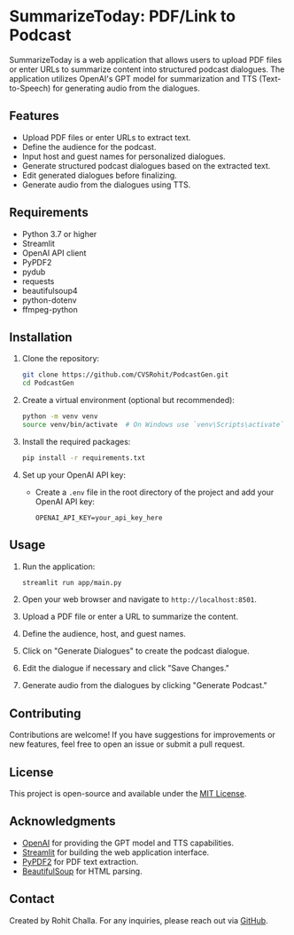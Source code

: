 # SummarizeToday: PDF/Link to Podcast

SummarizeToday is a web application that allows users to upload PDF files or enter URLs to summarize content into structured podcast dialogues. The application utilizes OpenAI's GPT model for summarization and TTS (Text-to-Speech) for generating audio from the dialogues.

## Features

- Upload PDF files or enter URLs to extract text.
- Define the audience for the podcast.
- Input host and guest names for personalized dialogues.
- Generate structured podcast dialogues based on the extracted text.
- Edit generated dialogues before finalizing.
- Generate audio from the dialogues using TTS.

## Requirements

- Python 3.7 or higher
- Streamlit
- OpenAI API client
- PyPDF2
- pydub
- requests
- beautifulsoup4
- python-dotenv
- ffmpeg-python

## Installation

1. Clone the repository:

   ```bash
   git clone https://github.com/CVSRohit/PodcastGen.git
   cd PodcastGen
   ```

2. Create a virtual environment (optional but recommended):

   ```bash
   python -m venv venv
   source venv/bin/activate  # On Windows use `venv\Scripts\activate`
   ```

3. Install the required packages:

   ```bash
   pip install -r requirements.txt
   ```

4. Set up your OpenAI API key:

   - Create a `.env` file in the root directory of the project and add your OpenAI API key:

     ```plaintext
     OPENAI_API_KEY=your_api_key_here
     ```

## Usage

1. Run the application:

   ```bash
   streamlit run app/main.py
   ```

2. Open your web browser and navigate to `http://localhost:8501`.

3. Upload a PDF file or enter a URL to summarize the content.

4. Define the audience, host, and guest names.

5. Click on "Generate Dialogues" to create the podcast dialogue.

6. Edit the dialogue if necessary and click "Save Changes."

7. Generate audio from the dialogues by clicking "Generate Podcast."

## Contributing

Contributions are welcome! If you have suggestions for improvements or new features, feel free to open an issue or submit a pull request.

## License

This project is open-source and available under the [MIT License](LICENSE).

## Acknowledgments

- [OpenAI](https://openai.com/) for providing the GPT model and TTS capabilities.
- [Streamlit](https://streamlit.io/) for building the web application interface.
- [PyPDF2](https://github.com/py-pdf/PyPDF2) for PDF text extraction.
- [BeautifulSoup](https://www.crummy.com/software/BeautifulSoup/) for HTML parsing.

## Contact

Created by Rohit Challa. For any inquiries, please reach out via [GitHub](https://github.com/CVSRohit).

